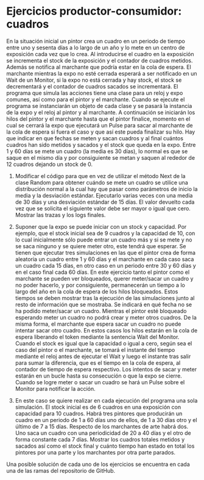 # Ejercicios productor-consumidor: cuadros

En la situación inicial un pintor crea un cuadro en un periodo de tiempo entre uno y sesenta días a lo largo de un año y lo mete en un centro de exposición cada vez que lo crea. Al introducirse el cuadro en la exposición se incrementa el stock de la exposición y el contador de cuadros metidos. Además se notifica al marchante que podría estar en la cola de espera. El marchante mientras la expo no esté cerrada esperará a ser notificado en un Wait de un Monitor, si la expo no está cerrada y hay stock, el stock se decrementará y el contador de cuadros sacados se incrementará. El programa que simula las acciones tiene una clase para un reloj y expo comunes, así como para el pintor y el marchante. Cuando se ejecute el programa se instanciarán un objeto de cada clase y se pasará la instancia de la expo y el reloj al pintor y al marchante.  A continuación se iniciarán los hilos del pintor y el marchante hasta que el pintor finalice, momento en el cual se cerrará la expo que ejecutará un Pulse para sacar al marchante de la cola de espera si fuera el caso y que así este pueda finalizar su hilo. Hay que indicar en que fechas se meten y sacan cuadros y al final cuántos cuadros han sido metidos y sacados y el stock que queda en la expo. Entre 1 y 60 días se mete un cuadro (la media es 30 días), lo normal es que se saque en el mismo día y por consiguiente se metan y saquen al rededor de 12 cuadros dejando un stock de 0.


1.  Modificar el código para que en vez de utilizar el método Next de la clase Random para obtener cuándo se mete un cuadro se utilice una distribución normal a la cual hay que pasar como parámetros de inicio la media y la desviación estándar. Ejecutarlo varias veces con una media de 30 días y una desviación estándar de 15 días. El valor devuelto cada vez que se solicita el siguiente valor debe ser mayor o igual que cero. Mostrar las trazas y los logs finales.

2.  Suponer que la expo se puede iniciar con un stock y capacidad. Por ejemplo, que el stock inicial sea de 9 cuadros y la capacidad de 10, con lo cual inicialmente sólo puede entrar un cuadro más y si se mete y no se saca ninguno y se quiere meter otro, este tendrá que esperar. Se tienen que ejecutar tres simulaciones en las que el pintor crea de forma aleatoria un cuadro entre 1 y 60 días y el marchante en cada caso saca un cuadro cada 15 días, en otro caso en un periodo entre 30 y 60 días y en el caso final cada 60 días. En este ejercicio tanto el pintor como el marchante se pueden ver bloqueados, querer meter/sacar un cuadro y no poder hacerlo, y por consiguiente, permanecerán un tiempo a lo largo del año en la cola de espera de los hilos bloqueados. Estos tiempos se deben mostrar tras la ejecución  de las simulaciones junto al resto de información que se mostraba. Se indicará en qué fecha no se ha podido meter/sacar un cuadro. Mientras el pintor esté bloqueado esperando meter un cuadro no podrá crear y meter otros cuadros. De la misma forma, el marchante que espera sacar un cuadro no puede intentar sacar otro cuadro. En estos casos los hilos estarán en la cola de espera liberando el token mediante la sentencia Wait del Monitor. Cuando el stock es igual que la capacidad o igual a cero, según sea el caso del pintor o el marchante, se tomará el instante del tiempo mediante el reloj antes de ejecutar el Wait y luego el instante tras salir para sumar la diferencia, que es el tiempo en la cola de espera, al contador de tiempo de espera respectivo. Los intentos de sacar y meter estarán en un bucle hasta su consecución o que la expo se cierre. Cuando se logre meter o sacar un cuadro se hará un Pulse sobre el Monitor para notificar la acción.

3. En este caso se quiere realizar en cada ejecución del programa una sola simulación. El stock inicial es de 6  cuadros en una exposición con capacidad para 10 cuadros. Habrá tres pintores que producirán un cuadro en un periodo de 1 a 60 días uno de ellos, de 1 a 30 días otro y el último de 7 a 15 días. Respecto de los marchantes de arte habrá dos. Uno saca un cuadro con una periodicidad de 20 a 40 días y el otro de forma constante cada 7 días. Mostrar los cuadros totales metidos y sacados así como el stock final y cuánto tiempo han estado en total los pintores por una parte y los marchantes por otra parte parados.


Una posible solución de cada uno de los ejercicios se encuentra en cada una de las ramas del repositorio de GitHub.
